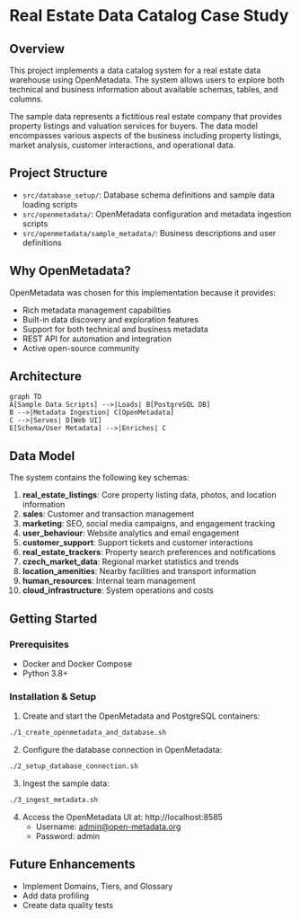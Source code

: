 # Real Estate Data Catalog Case Study

## Overview
This project implements a data catalog system for a real estate data warehouse using OpenMetadata. The system allows users to explore both technical and business information about available schemas, tables, and columns.

The sample data represents a fictitious real estate company that provides property listings and valuation services for buyers. The data model encompasses various aspects of the business including property listings, market analysis, customer interactions, and operational data.

## Project Structure
- `src/database_setup/`: Database schema definitions and sample data loading scripts
- `src/openmetadata/`: OpenMetadata configuration and metadata ingestion scripts
- `src/openmetadata/sample_metadata/`: Business descriptions and user definitions

## Why OpenMetadata?
OpenMetadata was chosen for this implementation because it provides:
- Rich metadata management capabilities
- Built-in data discovery and exploration features
- Support for both technical and business metadata
- REST API for automation and integration
- Active open-source community

## Architecture

```mermaid
graph TD
A[Sample Data Scripts] -->|Loads| B[PostgreSQL DB]
B -->|Metadata Ingestion| C[OpenMetadata]
C -->|Serves| D[Web UI]
E[Schema/User Metadata] -->|Enriches| C
```

## Data Model
The system contains the following key schemas:

1. **real_estate_listings**: Core property listing data, photos, and location information
2. **sales**: Customer and transaction management
3. **marketing**: SEO, social media campaigns, and engagement tracking
4. **user_behaviour**: Website analytics and email engagement
5. **customer_support**: Support tickets and customer interactions
6. **real_estate_trackers**: Property search preferences and notifications
7. **czech_market_data**: Regional market statistics and trends
8. **location_amenities**: Nearby facilities and transport information
9. **human_resources**: Internal team management
10. **cloud_infrastructure**: System operations and costs

## Getting Started

### Prerequisites
- Docker and Docker Compose
- Python 3.8+

### Installation & Setup

1. Create and start the OpenMetadata and PostgreSQL containers:

```bash
./1_create_openmetadata_and_database.sh
```

2. Configure the database connection in OpenMetadata:

```bash
./2_setup_database_connection.sh
```

3. Ingest the sample data:

```bash
./3_ingest_metadata.sh
```

4. Access the OpenMetadata UI at: http://localhost:8585
   - Username: admin@open-metadata.org
   - Password: admin

## Future Enhancements
- Implement Domains, Tiers, and Glossary
- Add data profiling
- Create data quality tests


